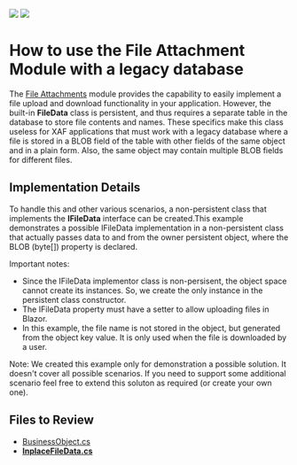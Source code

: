 <!-- default badges list -->
[![](https://img.shields.io/badge/Open_in_DevExpress_Support_Center-FF7200?style=flat-square&logo=DevExpress&logoColor=white)](https://supportcenter.devexpress.com/ticket/details/T237508)
[![](https://img.shields.io/badge/📖_How_to_use_DevExpress_Examples-e9f6fc?style=flat-square)](https://docs.devexpress.com/GeneralInformation/403183)
<!-- default badges end -->



# How to use the File Attachment Module with a legacy database


The [File Attachments](https://docs.devexpress.com/eXpressAppFramework/112781/document-management/file-attachments-module) module provides the capability to easily implement a file upload and download functionality in your application. However, the built-in <strong>FileData</strong> class is persistent, and thus requires a separate table in the database to store file contents and names. These specifics make this class useless for XAF applications that must work with a legacy database where a file is stored in a BLOB field of the table with other fields of the same object and in a plain form. Also, the same object may contain multiple BLOB fields for different files. 


## Implementation Details
To handle this and other various scenarios, a non-persistent class that implements the <strong>IFileData</strong> interface can be created.This example demonstrates a possible IFileData implementation in a non-persistent class that actually passes data to and from the owner persistent object, where the BLOB (byte[]) property is declared.

Important notes:
- Since the IFileData implementor class is non-persisent, the object space cannot create its instances. So, we create the only instance in the persistent class constructor.
- The IFileData property must have a setter to allow uploading files in Blazor.
- In this example, the file name is not stored in the object, but generated from the object key value. It is only used when the file is downloaded by a user.

Note:
We created this example only for demonstration a possible solution. It doesn't cover all possible scenarios. If you need to support some additional scenario feel free to extend this soluton as required (or create your own one).

## Files to Review
* [BusinessObject.cs](CS/EF/CustomFileDataEF/CustomFileDataEF.Module/MyModels/BusinessObject.cs)
* **[InplaceFileData.cs](CS/EF/CustomFileDataEF/CustomFileDataEF.Module/MyModels/InplaceFileData.cs)**

